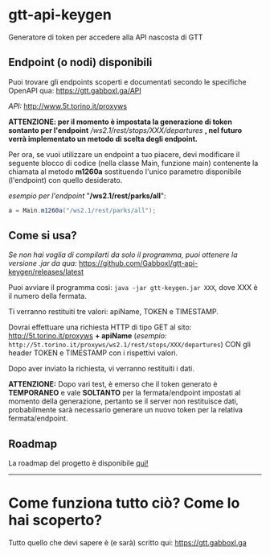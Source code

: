 # gtt-api-keygen
Generatore di token per accedere alla API nascosta di GTT



## Endpoint (o nodi) disponibili
Puoi trovare gli endpoints scoperti e documentati secondo le specifiche OpenAPI qua: https://gtt.gabboxl.ga/API

*API:* http://www.5t.torino.it/proxyws

 **ATTENZIONE: per il momento è impostata la generazione di token sontanto per l'endpoint** */ws2.1/rest/stops/XXX/departures* **, nel futuro verrà implementato un metodo di scelta degli endpoint.**

Per ora, se vuoi utilizzare un endpoint a tuo piacere, devi modificare il seguente blocco di codice (nella classe Main, funzione main) contenente la chiamata al metodo **m1260a** sostituendo l'unico parametro disponibile (l'endpoint) con quello desiderato. 

*esempio per l'endpoint* "**/ws2.1/rest/parks/all**":
```java
a = Main.m1260a("/ws2.1/rest/parks/all");
```

## Come si usa?
*Se non hai voglia di compilarti da solo il programma, puoi ottenere la versione .jar da qua:* https://github.com/Gabboxl/gtt-api-keygen/releases/latest

Puoi avviare il programma così: `java -jar gtt-keygen.jar XXX`,  dove XXX è il numero della fermata.

Ti verranno restituiti tre valori: apiName, TOKEN e TIMESTAMP.

Dovrai effettuare una richiesta HTTP di tipo GET al sito: http://5t.torino.it/proxyws **+ apiName** (*esempio:* `http://5t.torino.it/proxyws/ws2.1/rest/stops/XXX/departures`)
CON gli header TOKEN e TIMESTAMP con i rispettivi valori.

Dopo aver inviato la richiesta, vi verranno restituiti i dati.

**ATTENZIONE:** Dopo vari test, è emerso che il token generato è **TEMPORANEO** e vale **SOLTANTO** per la fermata/endpoint impostati al momento della generazione, pertanto se il server non restituisce dati, probabilmente sarà necessario generare un nuovo token per la relativa fermata/endpoint.


## Roadmap
La roadmap del progetto è disponibile [qui!](https://github.com/Gabboxl/gtt-api-keygen/projects/1)

-----

# Come funziona tutto ciò? Come lo hai scoperto?
Tutto quello che devi sapere è (e sarà) scritto qui: https://gtt.gabboxl.ga
